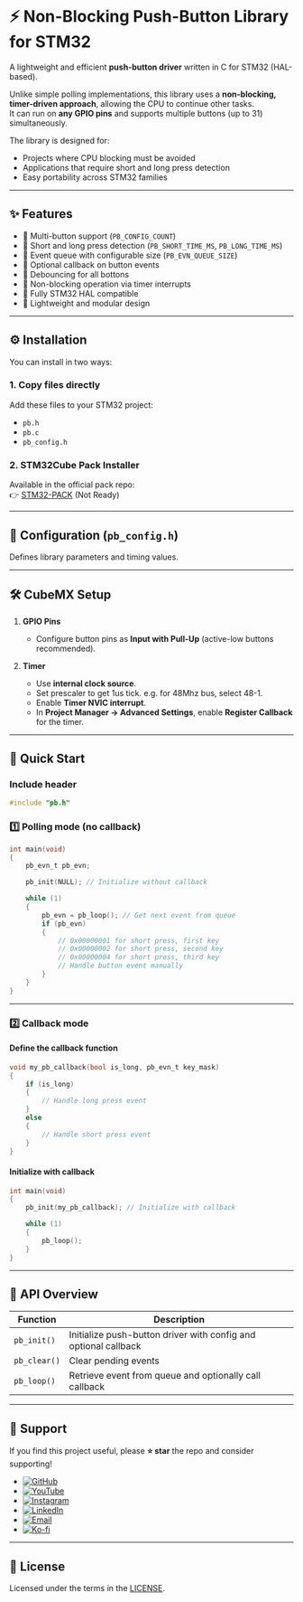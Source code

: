 # ⚡ Non-Blocking Push-Button Library for STM32  

A lightweight and efficient **push-button driver** written in C for STM32 (HAL-based).  

Unlike simple polling implementations, this library uses a **non-blocking, timer-driven approach**, allowing the CPU to continue other tasks.  
It can run on **any GPIO pins** and supports multiple buttons (up to 31) simultaneously.  

The library is designed for:  

- Projects where CPU blocking must be avoided  
- Applications that require short and long press detection
- Easy portability across STM32 families 

---

## ✨ Features  

- 🔹 Multi-button support (`PB_CONFIG_COUNT`)  
- 🔹 Short and long press detection (`PB_SHORT_TIME_MS`, `PB_LONG_TIME_MS`)  
- 🔹 Event queue with configurable size (`PB_EVN_QUEUE_SIZE`)  
- 🔹 Optional callback on button events
- 🔹 Debouncing for all bottons
- 🔹 Non-blocking operation via timer interrupts  
- 🔹 Fully STM32 HAL compatible  
- 🔹 Lightweight and modular design  

---

## ⚙️ Installation  

You can install in two ways:  

### 1. Copy files directly  
Add these files to your STM32 project:  
- `pb.h`  
- `pb.c`  
- `pb_config.h`  

### 2. STM32Cube Pack Installer
Available in the official pack repo:  
👉 [STM32-PACK](https://github.com/nimaltd/STM32-PACK)  (Not Ready)

---

## 🔧 Configuration (`pb_config.h`)  

Defines library parameters and timing values. 

---

## 🛠 CubeMX Setup  

1. **GPIO Pins**  
   - Configure button pins as **Input with Pull-Up** (active-low buttons recommended).  

2. **Timer**  
   - Use **internal clock source**.  
   - Set prescaler to get 1us tick. e.g. for 48Mhz bus, select 48-1.
   - Enable **Timer NVIC interrupt**.  
   - In **Project Manager → Advanced Settings**, enable **Register Callback** for the timer.  

---

## 🚀 Quick Start  

### Include header  
```c
#include "pb.h"
```

### 1️⃣ Polling mode (no callback)  
```c
int main(void)
{
    pb_evn_t pb_evn;

    pb_init(NULL); // Initialize without callback

    while (1)
    {
        pb_evn = pb_loop(); // Get next event from queue
        if (pb_evn)
        {
            // 0x00000001 for short press, first key
            // 0x00000002 for short press, second key
            // 0x00000004 for short press, third key
            // Handle button event manually
        }
    }
}
```

---

### 2️⃣ Callback mode  

#### Define the callback function  
```c
void my_pb_callback(bool is_long, pb_evn_t key_mask)
{
    if (is_long)
    {
        // Handle long press event
    }
    else
    {
        // Handle short press event
    }
}
```

#### Initialize with callback  
```c
int main(void)
{
    pb_init(my_pb_callback); // Initialize with callback

    while (1)
    {
        pb_loop();
    }
}
```

---

## 🧰 API Overview  

| Function | Description |
|----------|-------------|
| `pb_init()` | Initialize push-button driver with config and optional callback |
| `pb_clear()` | Clear pending events |
| `pb_loop()` | Retrieve event from queue and optionally call callback |

---

## 💖 Support  

If you find this project useful, please **⭐ star** the repo and consider supporting!  

- [![GitHub](https://img.shields.io/badge/GitHub-Follow-black?style=for-the-badge&logo=github)](https://github.com/NimaLTD)  
- [![YouTube](https://img.shields.io/badge/YouTube-Subscribe-red?style=for-the-badge&logo=youtube)](https://youtube.com/@nimaltd)  
- [![Instagram](https://img.shields.io/badge/Instagram-Follow-blue?style=for-the-badge&logo=instagram)](https://instagram.com/github.nimaltd)  
- [![LinkedIn](https://img.shields.io/badge/LinkedIn-Connect-blue?style=for-the-badge&logo=linkedin)](https://linkedin.com/in/nimaltd)  
- [![Email](https://img.shields.io/badge/Email-Contact-red?style=for-the-badge&logo=gmail)](mailto:nima.askari@gmail.com)  
- [![Ko-fi](https://img.shields.io/badge/Ko--fi-Support-orange?style=for-the-badge&logo=ko-fi)](https://ko-fi.com/nimaltd)  

---

## 📜 License  

Licensed under the terms in the [LICENSE](./LICENSE.TXT).  
